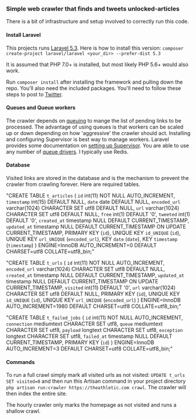 ### Simple web crawler that finds and tweets unlocked-articles
There is a bit of infrastructure and setup involved to correctly run this code.

#### Install Laravel
This projects runs [Laravel 5.3](https://laravel.com/). Here is how to install this version:
`composer create-project laravel/laravel <your_dir> --prefer-dist 5.3`

It is assumed that PHP 7.0+ is installed, but most likely PHP 5.6+ would also work.

Run `composer install` after installing the framework and pulling down the repo. You'll also need the included packages. You'll need to follow these steps to post to [Twitter](https://github.com/thujohn/twitter).

#### Queues and Queue workers
The crawler depends on [queuing](https://laravel.com/docs/5.3/queues) to mange the list of pending links to be processed.
The advantage of using queues is that workers can be scaled up or down depending on how 'aggressive' the crawler should act.
Installing and configuring Supervisor is best way to manage workers. Laravel provides some documentation on [setting up Supervisor](https://laravel.com/docs/5.3/queues#supervisor-configuration).
You are able to use any number of [queue drivers](https://laravel.com/docs/5.3/queues#driver-prerequisites). I typically use Redis.

#### Database
Visited links are stored in the database and is the mechanism to prevent the crawler from crawling forever. Here are required tables.

"CREATE TABLE `t_articles` (
   `id` int(11) NOT NULL AUTO_INCREMENT,
   `timestamp` int(15) DEFAULT NULL,
   `date` date DEFAULT NULL,
   `encoded_url` varchar(1024) CHARACTER SET utf8 DEFAULT NULL,
   `url` varchar(1024) CHARACTER SET utf8 DEFAULT NULL,
   `free` int(1) DEFAULT '0',
   `tweeted` int(1) DEFAULT '0',
   `created_at` timestamp NULL DEFAULT CURRENT_TIMESTAMP,
   `updated_at` timestamp NULL DEFAULT CURRENT_TIMESTAMP ON UPDATE CURRENT_TIMESTAMP,
   PRIMARY KEY (`id`),
   UNIQUE KEY `id_UNIQUE` (`id`),
   UNIQUE KEY `url_UNIQUE` (`encoded_url`),
   KEY `date` (`date`),
   KEY `timestamp` (`timestamp`)
 ) ENGINE=InnoDB AUTO_INCREMENT=0 DEFAULT CHARSET=utf8 COLLATE=utf8_bin;"

 "CREATE TABLE `t_urls` (
    `id` int(11) NOT NULL AUTO_INCREMENT,
    `encoded_url` varchar(1024) CHARACTER SET utf8 DEFAULT NULL,
    `created_at` timestamp NULL DEFAULT CURRENT_TIMESTAMP,
    `updated_at` timestamp NULL DEFAULT CURRENT_TIMESTAMP ON UPDATE CURRENT_TIMESTAMP,
    `visited` int(11) DEFAULT '0',
    `url` varchar(1024) CHARACTER SET utf8 DEFAULT NULL,
    PRIMARY KEY (`id`),
    UNIQUE KEY `id_UNIQUE` (`id`),
    UNIQUE KEY `url_UNIQUE` (`encoded_url`)
  ) ENGINE=InnoDB AUTO_INCREMENT=1980 DEFAULT CHARSET=utf8 COLLATE=utf8_bin;"

  "CREATE TABLE `t_failed_jobs` (
     `id` int(11) NOT NULL AUTO_INCREMENT,
     `connection` mediumtext CHARACTER SET utf8,
     `queue` mediumtext CHARACTER SET utf8,
     `payload` longtext CHARACTER SET utf8,
     `exception` longtext CHARACTER SET utf8,
     `failed_at` timestamp NULL DEFAULT CURRENT_TIMESTAMP,
     PRIMARY KEY (`id`)
   ) ENGINE=InnoDB AUTO_INCREMENT=3 DEFAULT CHARSET=utf8 COLLATE=utf8_bin;"

#### Commands
To run a full crawl simply mark all visited urls as not visited: `UPDATE t_urls SET visited=0`
and then run this Artisan command in your project directory `php artisan run:crawler https://theathletic.com crawl`.
The crawler will then index the entire site.

The hourly crawler only marks the homepage as not visited and runs a shallow crawl.

